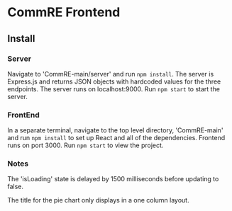 # CommRE Frontend

## Install

### Server

Navigate to 'CommRE-main/server' and run `npm install`. The server is Express.js and returns JSON objects with hardcoded values for the three endpoints. The server runs on localhost:9000. Run `npm start` to start the server.

### FrontEnd

In a separate terminal, navigate to the top level directory, 'CommRE-main' and run `npm install` to set up React and all of the dependencies. Frontend runs on port 3000. Run `npm start` to view the project.

### Notes

The 'isLoading' state is delayed by 1500 milliseconds before updating to false.

The title for the pie chart only displays in a one column layout.

